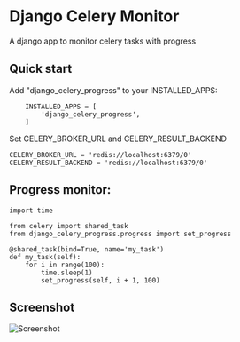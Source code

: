 # Django Celery Monitor

A django app to monitor celery tasks with progress

## Quick start

Add "django_celery_progress" to your INSTALLED_APPS:

```
    INSTALLED_APPS = [
        'django_celery_progress',
    ]
```

Set CELERY_BROKER_URL and CELERY_RESULT_BACKEND

```
CELERY_BROKER_URL = 'redis://localhost:6379/0'
CELERY_RESULT_BACKEND = 'redis://localhost:6379/0'
```

## Progress monitor:

```
import time

from celery import shared_task
from django_celery_progress.progress import set_progress

@shared_task(bind=True, name='my_task')
def my_task(self):
    for i in range(100):
        time.sleep(1)
        set_progress(self, i + 1, 100)
```

## Screenshot

![Screenshot](https://raw.githubusercontent.com/sandbox-pokhara/django-celery-progress/master/images/screenshot.png)
